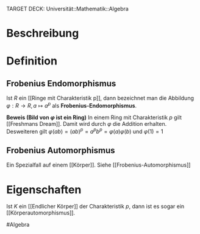 TARGET DECK: Universität::Mathematik::Algebra

# Beschreibung


# Definition
## Frobenius Endomorphismus
Ist $R$ ein [[Ringe mit Charakteristik p]], dann bezeichnet man die Abbildung $\varphi: R \to R, a \mapsto a^p$ als **Frobenius-Endomorphismus**.

**Beweis (Bild von $\varphi$ ist ein Ring)**
In einem Ring mit Charakteristik $p$ gilt [[Freshmans Dream]]. Damit wird durch $\varphi$ die Addition erhalten. Desweiteren gilt $\varphi(ab) = (ab)^p = a^pb^p = \varphi(a)\varphi(b)$ und $\varphi(1) = 1$

## Frobenius Automorphismus
Ein Spezialfall auf einem [[Körper]]. Siehe [[Frobenius-Automorphismus]]

# Eigenschaften
Ist $K$ ein [[Endlicher Körper]] der Charakteristik $p$, dann ist es sogar ein [[Körperautomorphismus]].


#Algebra 


